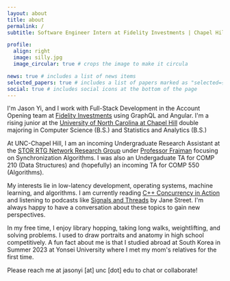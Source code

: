 ```yaml
---
layout: about
title: about
permalink: /
subtitle: Software Engineer Intern at Fidelity Investments | Chapel Hill, NC, US

profile:
  align: right
  image: silly.jpg
  image_circular: true # crops the image to make it circula

news: true # includes a list of news items
selected_papers: true # includes a list of papers marked as "selected={true}"
social: true # includes social icons at the bottom of the page
---
```


I'm Jason Yi, and I work with Full-Stack Development in the Account Opening team at [Fidelity Investments](https://www.fidelity.com/) using GraphQL and Angular. I'm a rising junior at the [University of North Carolina at Chapel Hill](https://unc.edu) double majoring in Computer Science (B.S.) and Statistics and Analytics (B.S.)

At UNC-Chapel Hill, I am an incoming Undergraduate Research Assistant at the [STOR RTG Network Research Group](https://networks-pods-rtg.unc.edu/) under [Professor Fraiman](https://fraiman.web.unc.edu/) focusing on Synchronization Algorithms. I was also an Undergaduate TA for COMP 210 (Data Structures) and (hopefully) an incoming TA for COMP 550 (Algorithms).

My interests lie in low-latency development, operating systems, machine learning, and algorithms. I am currently reading [C++ Concurrency in Action](https://beefnoodles.cc/assets/book/C++%20Concurrency%20in%20Action.pdf) and listening to podcasts like [Signals and Threads](https://signalsandthreads.com/) by Jane Street. I'm always happy to have a conversation about these topics to gain new perspectives.

In my free time, I enjoy library hopping, taking long walks, weightlifting, and solving problems. I used to draw portraits and anatomy in high school competitively. A fun fact about me is that I studied abroad at South Korea in Summer 2023 at Yonsei University where I met my mom's relatives for the first time.

Please reach me at jasonyi [at] unc [dot] edu to chat or collaborate!
